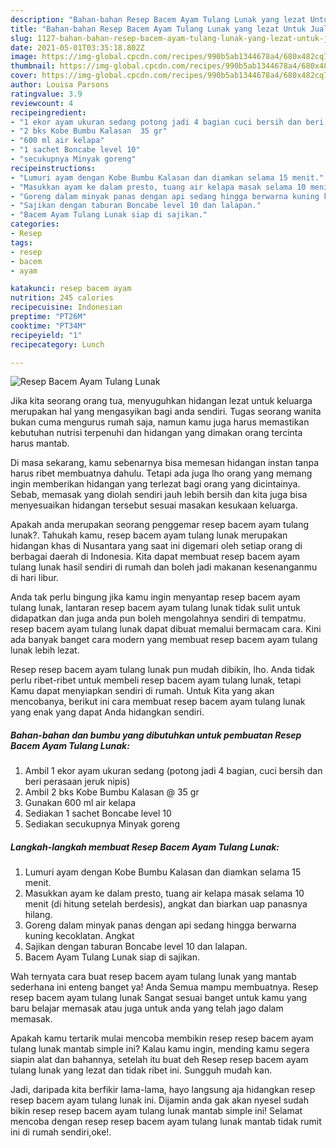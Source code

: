 ```yaml
---
description: "Bahan-bahan Resep Bacem Ayam Tulang Lunak yang lezat Untuk Jualan"
title: "Bahan-bahan Resep Bacem Ayam Tulang Lunak yang lezat Untuk Jualan"
slug: 1127-bahan-bahan-resep-bacem-ayam-tulang-lunak-yang-lezat-untuk-jualan
date: 2021-05-01T03:35:18.802Z
image: https://img-global.cpcdn.com/recipes/990b5ab1344678a4/680x482cq70/resep-bacem-ayam-tulang-lunak-foto-resep-utama.jpg
thumbnail: https://img-global.cpcdn.com/recipes/990b5ab1344678a4/680x482cq70/resep-bacem-ayam-tulang-lunak-foto-resep-utama.jpg
cover: https://img-global.cpcdn.com/recipes/990b5ab1344678a4/680x482cq70/resep-bacem-ayam-tulang-lunak-foto-resep-utama.jpg
author: Louisa Parsons
ratingvalue: 3.9
reviewcount: 4
recipeingredient:
- "1 ekor ayam ukuran sedang potong jadi 4 bagian cuci bersih dan beri perasaan jeruk nipis"
- "2 bks Kobe Bumbu Kalasan  35 gr"
- "600 ml air kelapa"
- "1 sachet Boncabe level 10"
- "secukupnya Minyak goreng"
recipeinstructions:
- "Lumuri ayam dengan Kobe Bumbu Kalasan dan diamkan selama 15 menit."
- "Masukkan ayam ke dalam presto, tuang air kelapa masak selama 10 menit (di hitung setelah berdesis), angkat dan biarkan uap panasnya hilang."
- "Goreng dalam minyak panas dengan api sedang hingga berwarna kuning kecoklatan. Angkat"
- "Sajikan dengan taburan Boncabe level 10 dan lalapan."
- "Bacem Ayam Tulang Lunak siap di sajikan."
categories:
- Resep
tags:
- resep
- bacem
- ayam

katakunci: resep bacem ayam 
nutrition: 245 calories
recipecuisine: Indonesian
preptime: "PT26M"
cooktime: "PT34M"
recipeyield: "1"
recipecategory: Lunch

---
```



![Resep Bacem Ayam Tulang Lunak](https://img-global.cpcdn.com/recipes/990b5ab1344678a4/680x482cq70/resep-bacem-ayam-tulang-lunak-foto-resep-utama.jpg)

Jika kita seorang orang tua, menyuguhkan hidangan lezat untuk keluarga merupakan hal yang mengasyikan bagi anda sendiri. Tugas seorang  wanita bukan cuma mengurus rumah saja, namun kamu juga harus memastikan kebutuhan nutrisi terpenuhi dan hidangan yang dimakan orang tercinta harus mantab.

Di masa  sekarang, kamu sebenarnya bisa memesan hidangan instan tanpa harus ribet membuatnya dahulu. Tetapi ada juga lho orang yang memang ingin memberikan hidangan yang terlezat bagi orang yang dicintainya. Sebab, memasak yang diolah sendiri jauh lebih bersih dan kita juga bisa menyesuaikan hidangan tersebut sesuai masakan kesukaan keluarga. 



Apakah anda merupakan seorang penggemar resep bacem ayam tulang lunak?. Tahukah kamu, resep bacem ayam tulang lunak merupakan hidangan khas di Nusantara yang saat ini digemari oleh setiap orang di berbagai daerah di Indonesia. Kita dapat membuat resep bacem ayam tulang lunak hasil sendiri di rumah dan boleh jadi makanan kesenanganmu di hari libur.

Anda tak perlu bingung jika kamu ingin menyantap resep bacem ayam tulang lunak, lantaran resep bacem ayam tulang lunak tidak sulit untuk didapatkan dan juga anda pun boleh mengolahnya sendiri di tempatmu. resep bacem ayam tulang lunak dapat dibuat memalui bermacam cara. Kini ada banyak banget cara modern yang membuat resep bacem ayam tulang lunak lebih lezat.

Resep resep bacem ayam tulang lunak pun mudah dibikin, lho. Anda tidak perlu ribet-ribet untuk membeli resep bacem ayam tulang lunak, tetapi Kamu dapat menyiapkan sendiri di rumah. Untuk Kita yang akan mencobanya, berikut ini cara membuat resep bacem ayam tulang lunak yang enak yang dapat Anda hidangkan sendiri.

<!--inarticleads1-->

##### Bahan-bahan dan bumbu yang dibutuhkan untuk pembuatan Resep Bacem Ayam Tulang Lunak:

1. Ambil 1 ekor ayam ukuran sedang (potong jadi 4 bagian, cuci bersih dan beri perasaan jeruk nipis)
1. Ambil 2 bks Kobe Bumbu Kalasan @ 35 gr
1. Gunakan 600 ml air kelapa
1. Sediakan 1 sachet Boncabe level 10
1. Sediakan secukupnya Minyak goreng




<!--inarticleads2-->

##### Langkah-langkah membuat Resep Bacem Ayam Tulang Lunak:

1. Lumuri ayam dengan Kobe Bumbu Kalasan dan diamkan selama 15 menit.
1. Masukkan ayam ke dalam presto, tuang air kelapa masak selama 10 menit (di hitung setelah berdesis), angkat dan biarkan uap panasnya hilang.
1. Goreng dalam minyak panas dengan api sedang hingga berwarna kuning kecoklatan. Angkat
1. Sajikan dengan taburan Boncabe level 10 dan lalapan.
1. Bacem Ayam Tulang Lunak siap di sajikan.




Wah ternyata cara buat resep bacem ayam tulang lunak yang mantab sederhana ini enteng banget ya! Anda Semua mampu membuatnya. Resep resep bacem ayam tulang lunak Sangat sesuai banget untuk kamu yang baru belajar memasak atau juga untuk anda yang telah jago dalam memasak.

Apakah kamu tertarik mulai mencoba membikin resep resep bacem ayam tulang lunak mantab simple ini? Kalau kamu ingin, mending kamu segera siapin alat dan bahannya, setelah itu buat deh Resep resep bacem ayam tulang lunak yang lezat dan tidak ribet ini. Sungguh mudah kan. 

Jadi, daripada kita berfikir lama-lama, hayo langsung aja hidangkan resep resep bacem ayam tulang lunak ini. Dijamin anda gak akan nyesel sudah bikin resep resep bacem ayam tulang lunak mantab simple ini! Selamat mencoba dengan resep resep bacem ayam tulang lunak mantab tidak rumit ini di rumah sendiri,oke!.


